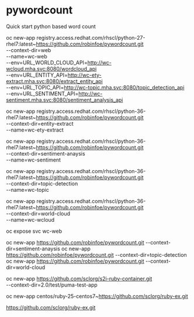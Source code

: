 # pywordcount
Quick start python based word count 




oc new-app registry.access.redhat.com/rhscl/python-27-rhel7:latest~https://github.com/robinfoe/pywordcount.git \
	--context-dir=web \
	--name=wc-web \
	--env=URL_WORLD_CLOUD_API=http://wc-wcloud.mha.svc:8080/wordcloud_api \
	--env=URL_ENTITY_API=http://wc-ety-extract.mha.svc:8080/extract_entity_api \
	--env=URL_TOPIC_API=http://wc-topic.mha.svc:8080/topic_detection_api \
	--env=URL_SENTIMENT_API=http://wc-sentiment.mha.svc:8080/sentiment_analysis_api 


oc new-app registry.access.redhat.com/rhscl/python-36-rhel7:latest~https://github.com/robinfoe/pywordcount.git \
	--context-dir=entity-extract \
	--name=wc-ety-extract

oc new-app registry.access.redhat.com/rhscl/python-36-rhel7:latest~https://github.com/robinfoe/pywordcount.git \
	--context-dir=sentiment-anaysis \
	--name=wc-sentiment

oc new-app registry.access.redhat.com/rhscl/python-36-rhel7:latest~https://github.com/robinfoe/pywordcount.git \
	--context-dir=topic-detection \
	--name=wc-topic


oc new-app registry.access.redhat.com/rhscl/python-36-rhel7:latest~https://github.com/robinfoe/pywordcount.git \
	--context-dir=world-cloud \
	--name=wc-wcloud

oc expose svc wc-web






oc new-app https://github.com/robinfoe/pywordcount.git --context-dir=sentiment-anaysis
oc new-app https://github.com/robinfoe/pywordcount.git --context-dir=topic-detection
oc new-app https://github.com/robinfoe/pywordcount.git --context-dir=world-cloud



oc new-app https://github.com/sclorg/s2i-ruby-container.git \
    --context-dir=2.0/test/puma-test-app


oc new-app centos/ruby-25-centos7~https://github.com/sclorg/ruby-ex.git



https://github.com/sclorg/ruby-ex.git